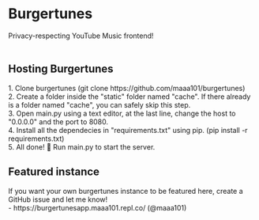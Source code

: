 <h1>Burgertunes</h1>
Privacy-respecting YouTube Music frontend! <br><br>

<h2>Hosting Burgertunes</h2>
1. Clone burgertunes (git clone https://github.com/maaa101/burgertunes)<br>
2. Create a folder inside the "static" folder named "cache". If there already is a folder named "cache", you can safely skip this step.<br>
3. Open main.py using a text editor, at the last line, change the host to "0.0.0.0" and the port to 8080.<br>
4. Install all the dependecies in "requirements.txt" using pip. (pip install -r requirements.txt)<br>
5. All done! 🎉 Run main.py to start the server.<br>

<h2>Featured instance</h2>
If you want your own burgertunes instance to be featured here, create a GitHub issue and let me know!
<br>
- https://burgertunesapp.maaa101.repl.co/ (@maaa101)
